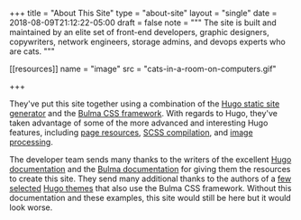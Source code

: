 +++
title = "About This Site"
type = "about-site"
layout = "single"
date = 2018-08-09T21:12:22-05:00
draft = false
note = """
       The site is built and maintained by an elite set of front-end
       developers, graphic designers, copywriters, network engineers, storage admins, and devops experts who are cats.
       """

[[resources]]
  name = "image"
  src = "cats-in-a-room-on-computers.gif"

+++

They've put this site together using a combination of the
[Hugo static site generator](https://gohugo.io) and the
[Bulma CSS framework](https://bulma.io). With regards to Hugo, they've taken
advantage of some of the more advanced and interesting Hugo features,
including [page resources](https://gohugo.io),
[SCSS compilation](https://gohugo.io), and
[image processing](https://gohugo.io).

The developer team sends many thanks to the writers of the excellent
[Hugo documentation](https://gohugo.io/documentation/) and the
[Bulma documentation](https://bulma.io/documentation/) for giving them the
resources to create this site. They send many additional thanks to the authors
of a [few selected](https://github.com/solutionroute/hugo-smorg)
[Hugo themes](https://github.com/sudorook/capsule) that also use the Bulma CSS
framework. Without this documentation and these examples, this site would
still be here but it would look worse.
